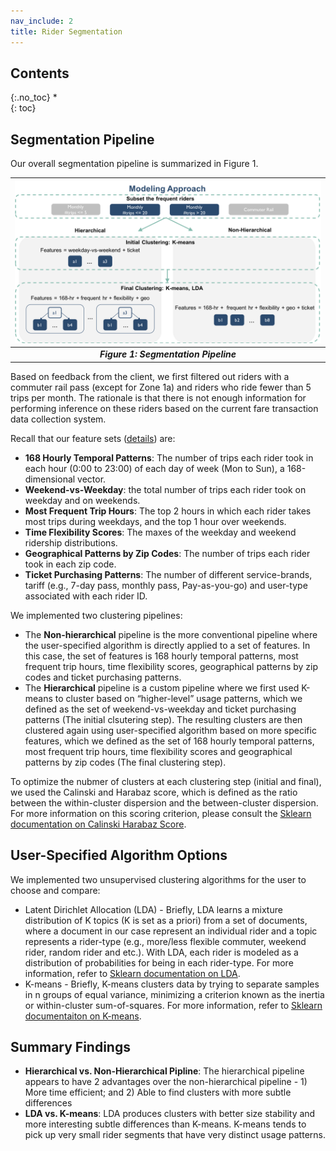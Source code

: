 ```yaml
---
nav_include: 2
title: Rider Segmentation
---
```


## Contents
{:.no_toc}
*  
{: toc}

## Segmentation Pipeline

Our overall segmentation pipeline is summarized in Figure 1.

| <img src="img/segmentation_model.png" width="1000">|
|:--:|
| ***Figure 1: Segmentation Pipeline***|

Based on feedback from the client, we first filtered out riders with a commuter rail pass (except for Zone 1a) and riders who ride fewer than 5 trips per month. The rationale is that there is not enough information for performing inference on these riders based on the current fare transaction data collection system. 

Recall that our feature sets ([details](https://ac297r-mbta-2018.github.io/Final-Report/feature.html)) are:

- **168 Hourly Temporal Patterns**: The number of trips each rider took in each hour (0:00 to 23:00) of each day of week (Mon to Sun), a 168-dimensional vector.
- **Weekend-vs-Weekday**: the total number of trips each rider took on weekday and on weekends.
- **Most Frequent Trip Hours**: The top 2 hours in which each rider takes most trips during weekdays, and the top 1 hour over weekends. 
- **Time Flexibility Scores**: The maxes of the weekday and weekend ridership distributions.
- **Geographical Patterns by Zip Codes**: The number of trips each rider took in each zip code.
- **Ticket Purchasing Patterns**: The number of different service-brands, tariff (e.g., 7-day pass, monthly pass, Pay-as-you-go) and user-type associated with each rider ID.

We implemented two clustering pipelines:
- The **Non-hierarchical** pipeline is the more conventional pipeline where the user-specified algorithm is directly applied to a set of features. In this case, the set of features is 168 hourly temporal patterns, most frequent trip hours, time flexibility scores, geographical patterns by zip codes and ticket purchasing patterns.
- The **Hierarchical** pipeline is a custom pipeline where we first used K-means to cluster based on “higher-level” usage patterns, which we defined as the set of weekend-vs-weekday and ticket purchasing patterns (The initial clsutering step). The resulting clusters are then clustered again using user-specified algorithm based on more specific features, which we defined as the set of 168 hourly temporal patterns, most frequent trip hours, time flexibility scores and geographical patterns by zip codes (The final clustering step).

To optimize the nubmer of clusters at each clustering step (initial and final), we used the Calinski and Harabaz score, which is defined as the ratio between the within-cluster dispersion and the between-cluster dispersion. For more information on this scoring criterion, please consult the [Sklearn documentation on Calinski Harabaz Score](http://scikit-learn.org/stable/modules/generated/sklearn.metrics.calinski_harabaz_score.html).


## User-Specified Algorithm Options

We implemented two unsupervised clustering algorithms for the user to choose and compare:

- Latent Dirichlet Allocation (LDA) - Briefly, LDA learns a mixture distribution of K topics (K is set as a priori) from a set of documents, where a document in our case represent an individual rider and a topic represents a rider-type (e.g., more/less flexible commuter, weekend rider, random rider and etc.). With LDA, each rider is modeled as a distribution of probabilities for being in each rider-type. For more information, refer to [Sklearn documentation on LDA](https://en.wikipedia.org/wiki/Latent_Dirichlet_allocation).
- K-means - Briefly, K-means clusters data by trying to separate samples in n groups of equal variance, minimizing a criterion known as the inertia or within-cluster sum-of-squares. For more information, refer to [Sklearn documentaiton on K-means](https://en.wikipedia.org/wiki/K-means_clustering).


## Summary Findings

- **Hierarchical vs. Non-Hierarchical Pipline**: The hierarchical pipeline appears to have 2 advantages over the non-hierarchical pipeline - 1) More time efficient; and 2) Able to find clusters with more subtle differences
- **LDA vs. K-means**: LDA produces clusters with better size stability and more interesting subtle differences than K-means. K-means tends to pick up very small rider segments that have very distinct usage patterns.
